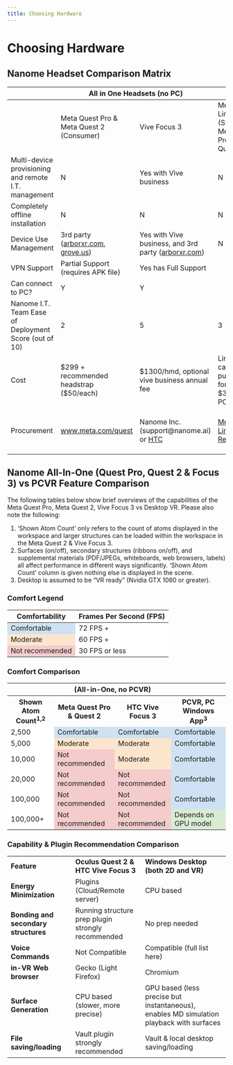 ```yaml
---
title: Choosing Hardware
---
```


# Choosing Hardware

## Nanome Headset Comparison Matrix

<table>
    <col style="width: 15%;" />
    <col style="width: 10%;" />
    <col style="width: 10%;" />
    <col style="width: 19%;" />
    <col style="width: 23%;" />
    <col style="width: 23%;" />
    <col style="width: 23%;" />
    <thead>
        <tr>
            <th></th>
            <th colspan=2>All in One Headsets (no PC)</th>
            <th colspan=3>PCVR</th>
        </tr>
    </thead>
    <tbody>
        <tr>
            <td></td>
            <td>Meta Quest Pro & Meta Quest 2 (Consumer)</td>
            <td>Vive Focus 3</td>
            <td>Meta Quest Link (Supports Meta Quest Pro & Meta Quest 2)</td>
            <td>HTC Vive (Pro), Valve Index</td>
            <td>Windows Mixed Reality (HP Reverb G2)</td>
            <td>Varjo XR3</td>
        </tr>
        <tr>
            <td>Multi-device provisioning and remote I.T. management</td>
            <td>N</td>
            <td>Yes with Vive business</td>
            <td>N</td>
            <td>N</td>
            <td>N</td>
            <td>N</td>
        </tr>
        <tr>
            <td>Completely offline installation</td>
            <td>N</td>
            <td>N</td>
            <td>N</td>
            <td>N</td>
            <td>Y</td>
            <td>N</td>
        </tr>
        <tr>
            <td>Device Use Management</td>
            <td>3rd party (<a href="http://arborxr.com">arborxr.com</a>, <a href="https://grove.us/">grove.us</a>)</td>
            <td>Yes with Vive business, and 3rd party (<a href="http://arborxr.com">arborxr.com</a>)</td>
            <td>N</td>
            <td>N</td>
            <td>N</td>
            <td>N</td>
        </tr>
        <tr>
            <td>VPN Support</td>
            <td>Partial Support (requires APK file)</td>
            <td>Yes has Full Support</td>
            <td colspan=4 style="text-align: center">With PC</td>
        </tr>
        <tr>
            <td>Can connect to PC?</td>
            <td>Y</td>
            <td>Y</td>
            <td colspan=4 style="text-align: center">---</td>
        </tr>
        <tr>
            <td>Nanome I.T. Team Ease of Deployment Score (out of 10)</td>
            <td>2</td>
            <td>5</td>
            <td>3</td>
            <td>7</td>
            <td>9</td>
            <td>4</td>
        </tr>
        <tr>
            <td>Cost</td>
            <td>$299 + recommended headstrap ($50/each)</td>
            <td>$1300/hmd, optional vive business annual fee</td>
            <td>Link cables can be purchased for $30-$100 + PC</td>
            <td>$1k+ + PC</td>
            <td>$600 + PC</td>
            <td>$5,995.00 + annual subscription + PC</td>
        </tr>
        <tr>
            <td>Procurement</td>
            <td><a href="https://www.meta.com/quest/">www.meta.com/quest</a></td>
            <td>Nanome Inc. (support@nanome.ai) or <a href="https://business.vive.com/eu/solutions/streaming/">HTC</a></td>
            <td><a href="https://www.meta.com/help/quest/articles/headsets-and-accessories/oculus-link/meta-quest-link-compatibility/">Meta Quest Link Cable Requirements</a></td>
            <td>HTC <a href="https://business.vive.com/eu/product/vive-pro2/">Vive Pro</a>, Valve <a href="https://store.steampowered.com/valveindex">Index</a></td>
            <td><a href="https://www.hp.com/us-en/vr/reverb-g2-vr-headset.html">HP Reverb G2</a></td>
            <td><a href="https://store.varjo.com/xr-3">Varjo.com</a></td>
        </tr>
    </tbody>
</table>

## Nanome All-In-One (Quest Pro, Quest 2 & Focus 3) vs PCVR Feature Comparison

The following tables below show brief overviews of the capabilities of the Meta Quest Pro, Meta Quest 2, Vive Focus 3
vs Desktop VR. Please also note the following:
1. ‘Shown Atom Count’ only refers to the count of atoms displayed in the workspace and larger
structures can be loaded within the workspace in the Meta Quest 2 & Vive Focus 3.
2. Surfaces (on/off), secondary structures (ribbons on/off), and supplemental materials
(PDF/JPEGs, whiteboards, web browsers, labels) all affect performance in different ways
significantly. ‘Shown Atom Count’ column is given nothing else is displayed in the scene.
3. Desktop is assumed to be “VR ready” (Nvidia GTX 1060 or greater).

### Comfort Legend

<table>
    <thead>
        <tr>
            <th>Comfortability</th>
            <th>Frames Per Second (FPS)</th>
        </tr>
    </thead>
    <tbody>
        <tr>
            <td style="background-color:#CFE2F3">Comfortable</td>
            <td style="background-color:#FFFFFF">72 FPS +</td>
        </tr>
        <tr>
            <td style="background-color:#FCE5CD">Moderate</td>
            <td style="background-color:#FFFFFF">60 FPS +</td>
        </tr>
        <tr>
            <td style="background-color:#F4CCCC">Not recommended</td>
            <td style="background-color:#FFFFFF">30 FPS or less</td>
        </tr>
    </tbody>
</table>

### Comfort Comparison

<table>
    <thead>
        <tr>
            <th></th>
            <th colspan=2>(All-in-One, no PCVR)</th>
            <th></th>
        </tr>
    </thead>
    <tbody>
        <tr>
            <th>Shown Atom Count<sup>1,2</sup></th>
            <th>Meta Quest Pro & Quest 2</th>
            <th>HTC Vive Focus 3</th>
            <th>PCVR, PC Windows App<sup>3</sup></th>
        </tr>
        <tr>
            <td style="background-color:#FFFFFF">2,500</td>
            <td style="background-color:#CFE2F3">Comfortable</td>
            <td style="background-color:#CFE2F3">Comfortable</td>
            <td style="background-color:#CFE2F3">Comfortable</td>
        </tr>
        <tr>
            <td style="background-color:#FFFFFF">5,000</td>
            <td style="background-color:#FCE5CD">Moderate</td>
            <td style="background-color:#FCE5CD">Moderate</td>
            <td style="background-color:#CFE2F3">Comfortable</td>
        </tr>
        <tr>
            <td style="background-color:#FFFFFF">10,000</td>
            <td style="background-color:#F4CCCC">Not recommended</td>
            <td style="background-color:#FCE5CD">Moderate</td>
            <td style="background-color:#CFE2F3">Comfortable</td>
        </tr>
        <tr>
            <td style="background-color:#FFFFFF">20,000</td>
            <td style="background-color:#F4CCCC">Not recommended</td>
            <td style="background-color:#F4CCCC">Not recommended</td>
            <td style="background-color:#CFE2F3">Comfortable</td>
        </tr>
        <tr>
            <td style="background-color:#FFFFFF">100,000</td>
            <td style="background-color:#F4CCCC">Not recommended</td>
            <td style="background-color:#F4CCCC">Not recommended</td>
            <td style="background-color:#CFE2F3">Comfortable</td>
        </tr>
        <tr>
            <td style="background-color:#FFFFFF">100,000+</td>
            <td style="background-color:#F4CCCC">Not recommended</td>
            <td style="background-color:#F4CCCC">Not recommended</td>
            <td style="background-color:#D9ECD3">Depends on GPU model</td>
        </tr>
    </tbody>
</table>

### Capability & Plugin Recommendation Comparison

<table>
    <tbody>
        <tr>
            <td><b>Feature</b></td>
            <td><b>Oculus Quest 2 & HTC Vive Focus 3</b></td>
            <td><b>Windows Desktop (both 2D and VR)</b></td>
        </tr>
        <tr>
            <td><b>Energy Minimization</b></td>
            <td>Plugins (Cloud/Remote server)</td>
            <td>CPU based</td>
        </tr>
        <tr>
            <td><b>Bonding and secondary structures</b></td>
            <td>Running structure prep plugin strongly recommended</td>
            <td>No prep needed</td>
        </tr>
        <tr>
            <td><b>Voice Commands</b></td>
            <td>Not Compatible</td>
            <td>Compatible (full list here)</td>
        </tr>
        <tr>
            <td><b>in-VR Web browser</b></td>
            <td>Gecko (Light Firefox)</td>
            <td>Chromium</td>
        </tr>
        <tr>
            <td><b>Surface Generation</b></td>
            <td>CPU based (slower, more precise)</td>
            <td>GPU based (less precise but instantaneous), enables MD simulation playback with surfaces</td>
        </tr>
        <tr>
            <td><b>File saving/loading</b></td>
            <td>Vault plugin strongly recommended</td>
            <td>Vault & local desktop saving/loading</td>
        </tr>
    </tbody>
</table>

